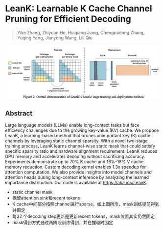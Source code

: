 # LeanK: Learnable K Cache Channel Pruning for Efficient Decoding

> Yike Zhang, Zhiyuan He, Huiqiang Jiang, Chengruidong Zhang, Yuqing Yang, Jianyong Wang, Lili Qiu

<p align="center">
<img src="fig2.png" width="600" title="blank">
</p>

## Abstract

Large language models (LLMs) enable long-context tasks but face efficiency
challenges due to the growing key-value (KV) cache. We propose LeanK, a
learning-based method that prunes unimportant key (K) cache channels by
leveraging static channel sparsity. With a novel two-stage training process,
LeanK learns channel-wise static mask that could satisfy specific sparsity
ratio and hardware alignment requirement. LeanK reduces GPU memory and
accelerates decoding without sacrificing accuracy. Experiments demonstrate up
to 70% K cache and 16%-18% V cache memory reduction. Custom decoding kernel
enables 1.3x speedup for attention computation. We also provide insights into
model channels and attention heads during long-context inference by analyzing
the learned importance distribution. Our code is available at
https://aka.ms/LeanK.

- static channel mask
- 保留attention sink和recent tokens
- K cache中间部分按照channel进行sparse，如上图所示，mask训练提前得到并固定
- 每32 个decoding step更新是更新recent tokens，mask位置其实仍然固定
- mask得到方式通过两阶段训练得到，并在推理时固定
